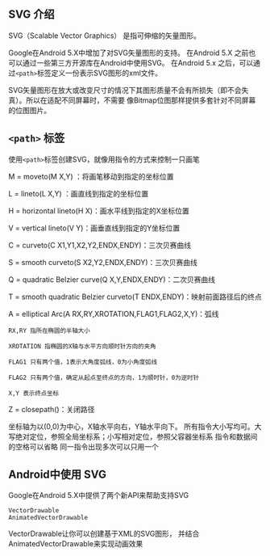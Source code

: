 ## SVG 介绍 ##
SVG（Scalable Vector Graphics） 是指可伸缩的矢量图形。

Google在Android 5.X中增加了对SVG矢量图形的支持。
在Android 5.X 之前也可以通过一些第三方开源库在Android中使用SVG。
在Android 5.x 之后，可以通过`<path>`标签定义一份表示SVG图形的xml文件。

SVG矢量图形在放大或改变尺寸的情况下其图形质量不会有所损失（即不会失真）。所以在适配不同屏幕时，不需要
像Bitmap位图那样提供多套针对不同屏幕的位图图片。


## `<path>` 标签 ##
使用`<path>`标签创建SVG，就像用指令的方式来控制一只画笔

M = moveto(M X,Y) ：将画笔移动到指定的坐标位置

L = lineto(L X,Y) ：画直线到指定的坐标位置

H = horizontal lineto(H X)：画水平线到指定的X坐标位置

V = vertical lineto(V Y)：画垂直线到指定的Y坐标位置

C = curveto(C X1,Y1,X2,Y2,ENDX,ENDY)：三次贝赛曲线

S = smooth curveto(S X2,Y2,ENDX,ENDY)：三次贝赛曲线

Q = quadratic Belzier curve(Q X,Y,ENDX,ENDY)：二次贝赛曲线

T = smooth quadratic Belzier curveto(T ENDX,ENDY)：映射前面路径后的终点

A = elliptical Arc(A RX,RY,XROTATION,FLAG1,FLAG2,X,Y)：弧线

	RX,RY 指所在椭圆的半轴大小

	XROTATION 指椭圆的X轴与水平方向顺时针方向的夹角

	FLAG1 只有两个值，1表示大角度弧线，0为小角度弧线

	FLAG2 只有两个值，确定从起点至终点的方向，1为顺时针，0为逆时针

	X,Y 表示终点坐标

Z = closepath()：关闭路径


坐标轴为以(0,0)为中心，X轴水平向右，Y轴水平向下。
所有指令大小写均可。大写绝对定位，参照全局坐标系；小写相对定位，参照父容器坐标系
指令和数据间的空格可以省略
同一指令出现多次可以只用一个

## Android中使用 SVG ##
Google在Android 5.X中提供了两个新API来帮助支持SVG

    VectorDrawable
    AnimatedVectorDrawable

VectorDrawable让你可以创建基于XML的SVG图形，
并结合AnimatedVectorDrawable来实现动画效果

